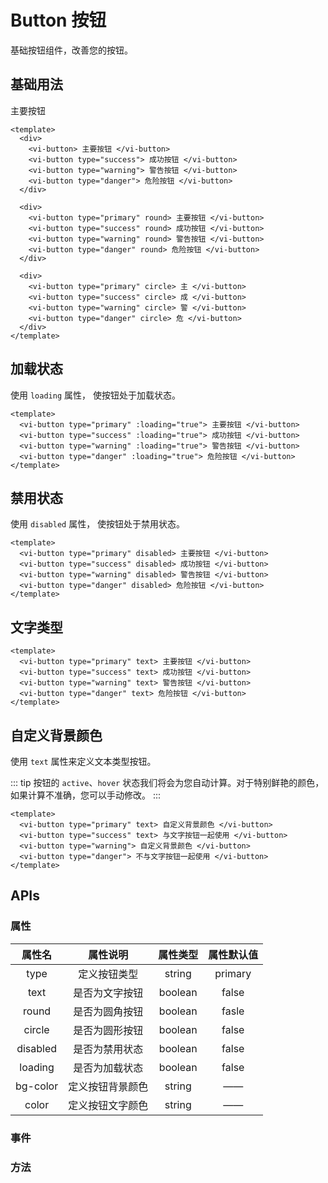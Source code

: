<BackTop />

# Button 按钮

基础按钮组件，改善您的按钮。

## 基础用法

<div>
  <vi-button> 主要按钮 </vi-button>
  <!-- <vi-icon name="loading" /> -->
  <!-- <vi-button type="success"> 成功按钮 </vi-button>
  <vi-button type="warning"> 警告按钮 </vi-button>
  <vi-button type="danger"> 危险按钮 </vi-button> -->
</div>
<!-- 
<div>
  <vi-button type="primary" round> 主要按钮 </vi-button>
  <vi-button type="success" round> 成功按钮 </vi-button>
  <vi-button type="warning" round> 警告按钮 </vi-button>
  <vi-button type="danger" round> 危险按钮 </vi-button>
</div>

<div>
  <vi-button type="primary" circle> 主 </vi-button>
  <vi-button type="success" circle> 成 </vi-button>
  <vi-button type="warning" circle> 警 </vi-button>
  <vi-button type="danger" circle> 危 </vi-button>
</div> -->

```vue
<template>
  <div>
    <vi-button> 主要按钮 </vi-button>
    <vi-button type="success"> 成功按钮 </vi-button>
    <vi-button type="warning"> 警告按钮 </vi-button>
    <vi-button type="danger"> 危险按钮 </vi-button>
  </div>

  <div>
    <vi-button type="primary" round> 主要按钮 </vi-button>
    <vi-button type="success" round> 成功按钮 </vi-button>
    <vi-button type="warning" round> 警告按钮 </vi-button>
    <vi-button type="danger" round> 危险按钮 </vi-button>
  </div>

  <div>
    <vi-button type="primary" circle> 主 </vi-button>
    <vi-button type="success" circle> 成 </vi-button>
    <vi-button type="warning" circle> 警 </vi-button>
    <vi-button type="danger" circle> 危 </vi-button>
  </div>
</template>
```

## 加载状态

使用 `loading` 属性， 使按钮处于加载状态。

<!-- <vi-button type="primary" :loading="true"> 主要按钮 </vi-button>
<vi-button type="success" :loading="true"> 成功按钮 </vi-button>
<vi-button type="warning" :loading="true"> 警告按钮 </vi-button>
<vi-button type="danger" :loading="true"> 危险按钮 </vi-button> -->

```vue
<template>
  <vi-button type="primary" :loading="true"> 主要按钮 </vi-button>
  <vi-button type="success" :loading="true"> 成功按钮 </vi-button>
  <vi-button type="warning" :loading="true"> 警告按钮 </vi-button>
  <vi-button type="danger" :loading="true"> 危险按钮 </vi-button>
</template>
```

## 禁用状态

使用 `disabled` 属性， 使按钮处于禁用状态。

<!-- <vi-button type="primary" disabled> 主要按钮 </vi-button>
<vi-button type="success" disabled> 成功按钮 </vi-button>
<vi-button type="warning" disabled> 警告按钮 </vi-button>
<vi-button type="danger" disabled> 危险按钮 </vi-button> -->

```vue
<template>
  <vi-button type="primary" disabled> 主要按钮 </vi-button>
  <vi-button type="success" disabled> 成功按钮 </vi-button>
  <vi-button type="warning" disabled> 警告按钮 </vi-button>
  <vi-button type="danger" disabled> 危险按钮 </vi-button>
</template>
```

## 文字类型

<!-- <vi-button type="primary" text> 主要按钮 </vi-button>
<vi-button type="success" text> 成功按钮 </vi-button>
<vi-button type="warning" text> 警告按钮 </vi-button>
<vi-button type="danger" text> 危险按钮 </vi-button> -->

```vue
<template>
  <vi-button type="primary" text> 主要按钮 </vi-button>
  <vi-button type="success" text> 成功按钮 </vi-button>
  <vi-button type="warning" text> 警告按钮 </vi-button>
  <vi-button type="danger" text> 危险按钮 </vi-button>
</template>
```

## 自定义背景颜色

使用 `text` 属性来定义文本类型按钮。

::: tip
按钮的 `active`、`hover` 状态我们将会为您自动计算。对于特别鲜艳的颜色，如果计算不准确，您可以手动修改。
:::

<!-- <vi-button type="primary" text> 自定义背景颜色 </vi-button>
<vi-button type="success" text> 与文字按钮一起使用 </vi-button>
<vi-button type="warning"> 自定义背景颜色 </vi-button>
<vi-button type="danger"> 不与文字按钮一起使用 </vi-button> -->

```vue
<template>
  <vi-button type="primary" text> 自定义背景颜色 </vi-button>
  <vi-button type="success" text> 与文字按钮一起使用 </vi-button>
  <vi-button type="warning"> 自定义背景颜色 </vi-button>
  <vi-button type="danger"> 不与文字按钮一起使用 </vi-button>
</template>
```







## APIs

### 属性

| 属性名 | 属性说明 | 属性类型 | 属性默认值 |
| :---: | :---: | :---: | :---: |
| type | 定义按钮类型 | string | primary |
| text | 是否为文字按钮 | boolean | false |
| round | 是否为圆角按钮 | boolean | fasle |
| circle | 是否为圆形按钮 | boolean | false |
| disabled | 是否为禁用状态 | boolean | false |
| loading | 是否为加载状态 | boolean | false |
| bg-color | 定义按钮背景颜色 | string | —— |
| color | 定义按钮文字颜色 | string | —— |

### 事件


### 方法